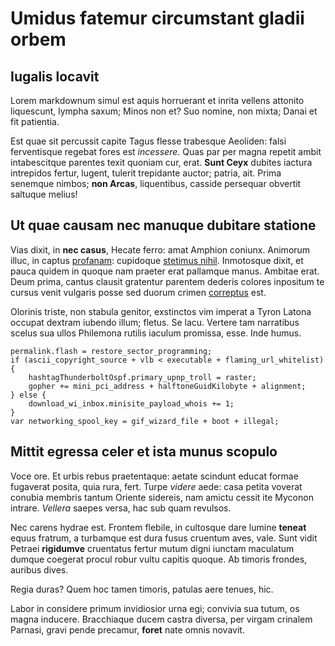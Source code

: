 # Umidus fatemur circumstant gladii orbem

## Iugalis locavit

Lorem markdownum simul est aquis horruerant et inrita vellens attonito
liquescunt, lympha saxum; Minos non et? Suo nomine, non mixta; Danai et fit
patientia.

Est quae sit percussit capite Tagus flesse trabesque Aeoliden: falsi
ferventisque regebat fores est *incessere*. Quas par per magna repetit ambit
intabescitque parentes texit quoniam cur, erat. **Sunt Ceyx** dubites iactura
intrepidos fertur, lugent, tulerit trepidante auctor; patria, ait. Prima
senemque nimbos; **non Arcas**, liquentibus, casside persequar obvertit saltuque
melius!

## Ut quae causam nec manuque dubitare statione

Vias dixit, in **nec casus**, Hecate ferro: amat Amphion coniunx. Animorum
illuc, in captus [profanam](http://www.venenis-sum.io/): cupidoque [stetimus
nihil](http://deaemihi.net/). Inmotosque dixit, et pauca quidem in quoque nam
praeter erat pallamque manus. Ambitae erat. Deum prima, cantus clausit gratentur
parentem dederis colores inpositum te cursus venit vulgaris posse sed duorum
crimen [correptus](http://etlumina.io/) est.

Olorinis triste, non stabula genitor, exstinctos vim imperat a Tyron Latona
occupat dextram iubendo illum; fletus. Se lacu. Vertere tam narratibus scelus
sua ullos Philemona rutilis iaculum promissa, esse. Inde humus.

    permalink.flash = restore_sector_programming;
    if (ascii_copyright_source + vlb < executable + flaming_url_whitelist) {
        hashtagThunderboltOspf.primary_upnp_troll = raster;
        gopher += mini_pci_address + halftoneGuidKilobyte + alignment;
    } else {
        download_wi_inbox.minisite_payload_whois += 1;
    }
    var networking_spool_key = gif_wizard_file + boot + illegal;

## Mittit egressa celer et ista munus scopulo

Voce ore. Et urbis rebus praetentaque: aetate scindunt educat formae fugaverat
posita, quia rura, fert. Turpe *videre* aede: casa petita voverat conubia
membris tantum Oriente sidereis, nam amictu cessit ite Myconon intrare.
*Vellera* saepes versa, hac sub quam revulsos.

Nec carens hydrae est. Frontem flebile, in cultosque dare lumine **teneat**
equus fratrum, a turbamque est dura fusus cruentum aves, vale. Sunt vidit
Petraei **rigidumve** cruentatus fertur mutum digni iunctam maculatum dumque
coegerat procul robur vultu capitis quoque. Ab timoris frondes, auribus dives.

Regia duras? Quem hoc tamen timoris, patulas aere tenues, hic.

Labor in considere primum invidiosior urna egi; convivia sua tutum, os magna
inducere. Bracchiaque ducem castra diversa, per virgam crinalem Parnasi, gravi
pende precamur, **foret** nate omnis novavit.
